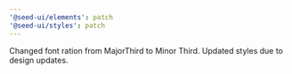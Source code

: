 ```yaml
---
'@seed-ui/elements': patch
'@seed-ui/styles': patch
---
```


Changed font ration from MajorThird to Minor Third. Updated styles due to design updates.
